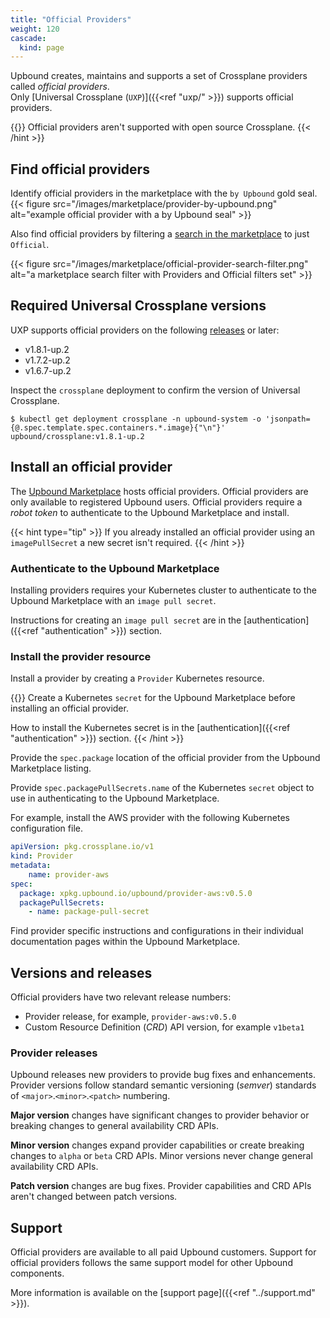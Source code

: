 ```yaml
---
title: "Official Providers"
weight: 120
cascade:
  kind: page
---
```

Upbound creates, maintains and supports a set of Crossplane providers called *official providers*.  
Only [Universal Crossplane (`UXP`)]({{<ref "uxp/" >}}) supports official providers.   

{{<hint type="caution">}}
Official providers aren't supported with open source Crossplane.
{{< /hint >}}

## Find official providers
Identify official providers in the marketplace with the `by Upbound` gold seal.
{{< figure src="/images/marketplace/provider-by-upbound.png" alt="example official provider with a by Upbound seal" >}}

Also find official providers by filtering a [search in the marketplace](https://marketplace.upbound.io/providers?tier=official) to just `Official`.

{{< figure src="/images/marketplace/official-provider-search-filter.png" alt="a marketplace search filter with Providers and Official filters set" >}}
## Required Universal Crossplane versions
UXP supports official providers on the following [releases](https://github.com/upbound/up/releases) or later:
* v1.8.1-up.2
* v1.7.2-up.2
* v1.6.7-up.2

Inspect the `crossplane` deployment to confirm the version of Universal Crossplane.

```shell
$ kubectl get deployment crossplane -n upbound-system -o 'jsonpath={@.spec.template.spec.containers.*.image}{"\n"}'
upbound/crossplane:v1.8.1-up.2
```

## Install an official provider
The [Upbound Marketplace](https://marketplace.upbound.io/) hosts official providers. Official providers are only available to registered Upbound users. Official providers require a _robot token_ to authenticate to the Upbound Marketplace and install.

{{< hint type="tip" >}}
If you already installed an official provider using an `imagePullSecret` a new secret isn't required.
{{< /hint >}}

### Authenticate to the Upbound Marketplace
Installing providers requires your Kubernetes cluster to authenticate to the Upbound Marketplace with an `image pull secret`. 

Instructions for creating an `image pull secret` are in the [authentication]({{<ref "authentication" >}}) section. 

### Install the provider resource
Install a provider by creating a `Provider` Kubernetes resource. 

{{<hint type="important" >}}
Create a Kubernetes `secret` for the Upbound Marketplace before installing an official provider.

How to install the Kubernetes secret is in the [authentication]({{<ref "authentication" >}}) section.
{{< /hint >}}

Provide the `spec.package` location of the official provider from the Upbound Marketplace listing. 

Provide `spec.packagePullSecrets.name` of the Kubernetes `secret` object to use in authenticating to the Upbound Marketplace.

For example, install the AWS provider with the following Kubernetes configuration file.

```yaml
apiVersion: pkg.crossplane.io/v1
kind: Provider
metadata:
    name: provider-aws
spec:
  package: xpkg.upbound.io/upbound/provider-aws:v0.5.0
  packagePullSecrets:
    - name: package-pull-secret
```

Find provider specific instructions and configurations in their individual documentation pages within the Upbound Marketplace.

## Versions and releases
Official providers have two relevant release numbers:
* Provider release, for example, `provider-aws:v0.5.0`
* Custom Resource Definition (*CRD*) API version, for example `v1beta1`

### Provider releases
Upbound releases new providers to provide bug fixes and enhancements. Provider versions follow standard semantic versioning (*semver*) standards of `<major>`.`<minor>`.`<patch>` numbering.

**Major version** changes have significant changes to provider behavior or breaking changes to general availability CRD APIs.  

**Minor version** changes expand provider capabilities or create breaking changes to `alpha` or `beta` CRD APIs. Minor versions never change general availability CRD APIs.

**Patch version** changes are bug fixes. Provider capabilities and CRD APIs aren't changed between patch versions. 

<!--
### Custom resource definition API versions
The CRDs contained within an official provider follow the standard Kubernetes API versioning and deprecation policy. 

* `v1alpha` - CRDs under `v1alpha` haven't passed through full Upbound quality assurance. `v1alpha1` providers are for testing and experimentation and aren't intended for production deployment.

* `v1beta1` - This identifies a qualified and tested CRD. 
Upbound attempts to ensure a stable CRD API but may require breaking changes in future versions. `v1beta1` may be missing endpoints or settings related to the provider resource.

* `v1beta2` - Like `v1beta1` CRDs all `v1beta2` providers are fully qualified and tested. `v1beta2` contain more features or breaking API changes from `v1beta1`. 

* `v1` - CRDs that reach a `v1` API version have fully defined APIs. Upbound doesn't make breaking API changes until the next provider API version. 
-->

## Support
Official providers are available to all paid Upbound customers. Support for official providers follows the same support model for other Upbound components. 

More information is available on the [support page]({{<ref "../support.md" >}}).

<!-- TODO
## Coverage

-->